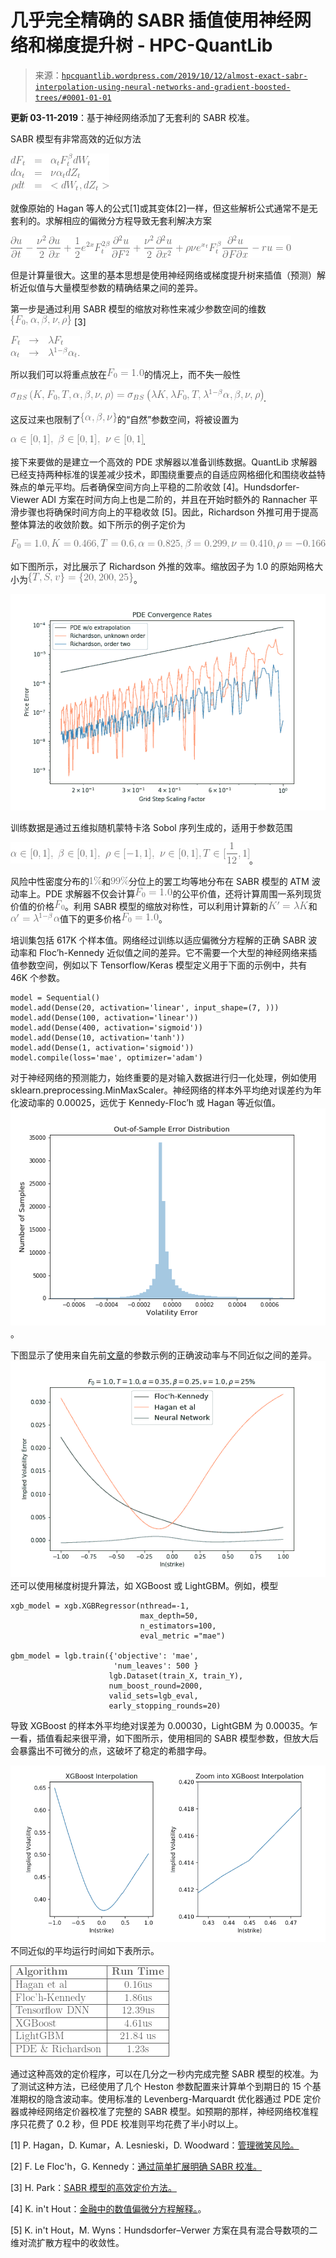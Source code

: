<!--yml

category: 未分类

日期：2024-05-13 00:14:10

-->

# 几乎完全精确的 SABR 插值使用神经网络和梯度提升树 - HPC-QuantLib

> 来源：[`hpcquantlib.wordpress.com/2019/10/12/almost-exact-sabr-interpolation-using-neural-networks-and-gradient-boosted-trees/#0001-01-01`](https://hpcquantlib.wordpress.com/2019/10/12/almost-exact-sabr-interpolation-using-neural-networks-and-gradient-boosted-trees/#0001-01-01)

**更新 03-11-2019**：基于神经网络添加了无套利的 SABR 校准。

SABR 模型有非常高效的近似方法

![公式图片](img/47f376178554f45c17eb815238974e7b.png)

就像原始的 Hagan 等人的公式[1]或其变体[2]一样，但这些解析公式通常不是无套利的。求解相应的偏微分方程导致无套利解决方案

![公式图片](img/718fac54cb7ea032aa8979f78a3317e6.png)

但是计算量很大。这里的基本思想是使用神经网络或梯度提升树来插值（预测）解析近似值与大量模型参数的精确结果之间的差异。

第一步是通过利用 SABR 模型的缩放对称性来减少参数空间的维数![\{F_0,  \alpha, \beta, \nu, \rho \}](img/9d37f5d47cbb44e9268dd7ab430f3ed3.png) [3]

![公式图片](img/8bc11d289d7e4039210f823dad620ff5.png)

所以我们可以将重点放在![F_0=1.0](img/fd0e455343f5ef4517276dfe88eba1d1.png)的情况上，而不失一般性

![公式图片](img/9e3ce0436b0dfbc3c2313cf87a80e5f3.png).

这反过来也限制了![\{ \alpha, \beta, \nu \}](img/515001b359dfeb3b2995f485bdd73b27.png)的“自然”参数空间，将被设置为

![公式图片](img/68bd130cb6e98079add2ea6efa213183.png).

接下来要做的是建立一个高效的 PDE 求解器以准备训练数据。QuantLib 求解器已经支持两种标准的误差减少技术，即围绕重要点的自适应网格细化和围绕收益特殊点的单元平均。后者确保空间方向上平稳的二阶收敛 [4]。Hundsdorfer-Viewer ADI 方案在时间方向上也是二阶的，并且在开始时额外的 Rannacher 平滑步骤也将确保时间方向上的平稳收敛 [5]。因此，Richardson 外推可用于提高整体算法的收敛阶数。如下所示的例子定价为

![F_0=1.0, K=0.466, T=0.6, \alpha = 0.825, \beta=0.299, \nu=0.410, \rho=-0.166](img/e8227a3683747f39a68836e14a387239.png)

如下图所示，对比展示了 Richardson 外推的效率。缩放因子为 1.0 的原始网格大小为![\{ T, S, v \} = \{20, 200, 25\}](img/b4bdaeaa7bcd5e43a55d8db36081c8d8.png)。

![sabr_pde_richardson.png](img/b789b93ae65040706cc71dc283b1cf91.png)

训练数据是通过五维拟随机蒙特卡洛 Sobol 序列生成的，适用于参数范围

![\displaystyle \alpha \in [0, 1], \ \beta \in [0, 1], \ \rho \in [-1, 1], \ \nu \in [0, 1], T\in [\frac{1}{12}, 1]](img/2dd7bbbc34c6adf7d3784b69fbcd24d6.png)。

风险中性密度分布的![1\%](img/e06ee77a4e351f623bf0ca0e59faee83.png)和![99\%](img/2510a07fbd981aba1a5e96dc697d5e7c.png)分位上的罢工均等地分布在 SABR 模型的 ATM 波动率上。PDE 求解器不仅会计算![F_0=1.0](img/fd0e455343f5ef4517276dfe88eba1d1.png)的公平价值，还将计算周围一系列现货价值的价格![F_0](img/1b951a011a7a778838d41f23aa5f65f7.png)。利用 SABR 模型的缩放对称性，可以利用计算新的![K'=\lambda K](img/5e22b524da9a8248751d649875848c13.png)和![\alpha'=\lambda^{1-\beta}\alpha](img/54fd5d7e061c047fbcd599b92b750162.png)值下的更多价格![F_0=1.0](img/fd0e455343f5ef4517276dfe88eba1d1.png)。

培训集包括 617K 个样本值。网络经过训练以适应偏微分方程解的正确 SABR 波动率和 Floc’h-Kennedy 近似值之间的差异。它不需要一个大型的神经网络来插值参数空间，例如以下 Tensorflow/Keras 模型定义用于下面的示例中，共有 46K 个参数。

```
model = Sequential()
model.add(Dense(20, activation='linear', input_shape=(7, )))
model.add(Dense(100, activation='linear'))
model.add(Dense(400, activation='sigmoid'))
model.add(Dense(10, activation='tanh'))
model.add(Dense(1, activation='sigmoid'))
model.compile(loss='mae', optimizer='adam')

```

对于神经网络的预测能力，始终重要的是对输入数据进行归一化处理，例如使用 sklearn.preprocessing.MinMaxScaler。神经网络的样本外平均绝对误差约为年化波动率的 0.00025，远优于 Kennedy-Floc’h 或 Hagan 等近似值。![sabr_vol_dist](img/4378ee5b7b081fd1106f557010f0c864.png)。

下图显示了使用来自先前[文章](https://hpcquantlib.wordpress.com/2019/01/11/finite-difference-solver-for-the-sabr-model/)的参数示例的正确波动率与不同近似之间的差异。 ![sabr_vols](img/1b6c6d428e0994c312c08f1b764c4eb7.png)还可以使用梯度树提升算法，如 XGBoost 或 LightGBM。例如，模型

```
xgb_model = xgb.XGBRegressor(nthread=-1,
                             max_depth=50,
                             n_estimators=100,
                             eval_metric ="mae")

gbm_model = lgb.train({'objective': 'mae',
                       'num_leaves': 500 }
                      lgb.Dataset(train_X, train_Y),
                      num_boost_round=2000,
                      valid_sets=lgb_eval,
                      early_stopping_rounds=20)

```

导致 XGBoost 的样本外平均绝对误差为 0.00030，LightGBM 为 0.00035。乍一看，插值看起来很平滑，如下图所示，使用相同的 SABR 模型参数，但放大后会暴露出不可微分的点，这破坏了稳定的希腊字母。

![xgboost.png](img/70cb1ce40089df5afd11e1c160260b3b.png)不同近似的平均运行时间如下表所示。

![\begin{tabular}{|l|c|c|} \hline \textbf{算法} & \textbf{运行时间} \\ \hline Hagan 等人 & 0.16 微秒 \\ \hline Floc'h-Kennedy & 1.86 微秒 \\ \hline Tensorflow DNN & 12.39 微秒 \\ \hline XGBoost & 4.61 微秒 \\ \hline LightGBM & 21.84 微秒 \\ \hline PDE 和 Richardson & 1.23 秒 \\ \hline\end{tabular}](img/574f37f7b2bcb8065a634a3c1615a828.png)

通过这种高效的定价程序，可以在几分之一秒内完成完整 SABR 模型的校准。为了测试这种方法，已经使用了几个 Heston 参数配置来计算单个到期日的 15 个基准期权的隐含波动率。使用标准的 Levenberg-Marquardt 优化器通过 PDE 定价器或神经网络定价器校准了完整的 SABR 模型。如预期的那样，神经网络校准程序只花费了 0.2 秒，但 PDE 校准则平均花费了半小时以上。

[1] P. Hagan，D. Kumar，A. Lesnieski，D. Woodward：[管理微笑风险。](http://web.math.ku.dk/~rolf/SABR.pdf)

[2] F. Le Floc'h，G. Kennedy：[通过简单扩展明确 SABR 校准。](https://papers.ssrn.com/sol3/papers.cfm?abstract_id=2467231)

[3] H. Park：[SABR 模型的高效定价方法。](https://arxiv.org/pdf/1308.0665.pdf)

[4] K. in't Hout：[金融中的数值偏微分方程解释。](https://www.palgrave.com/de/book/9781137435682)。

[5] K. in't Hout，M. Wyns：Hundsdorfer–Verwer 方案在具有混合导数项的二维对流扩散方程中的收敛性。

